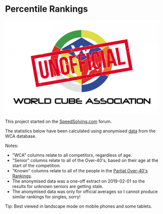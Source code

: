 # Percentile Rankings

![alt text](img/logo.png "logo")

This project started on the [SpeedSolving.com](https://www.speedsolving.com/forum/threads/how-fast-are-the-over-40s-in-competitions.54128/) forum.

The statistics below have been calculated using anonymised [data](https://github.com/Logiqx/wca-ipy/blob/master/sql/extract_senior_aggs.sql) from the WCA database.

Notes:

* "WCA" columns relate to all competitors, regardless of age.
* "Senior" columns relate to all of the Over-40's, based on their age at the start of the competition.
* "Known" columns relate to all of the people in the [Partial Over-40's Rankings](Partial_Rankings.md).
* The anonymised data was a one-off extract on 2019-02-01 so the results for unknown seniors are getting stale.
* The anonymised data was only for official averages so I cannot produce similar rankings for singles, sorry!

Tip: Best viewed in landscape mode on mobile phones and some tablets.

